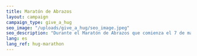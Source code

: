 ```yaml
---
title: Maratón de Abrazos
layout: campaign
campaign_type: give_a_hug
seo_image: "/uploads/give_a_hug/seo_image.jpeg"
seo_description: "Durante el Maratón de Abrazos que comienza el 7 de mayo estaremos promoviendo que nuestro Pueblo comparta en sus redes sociales un abrazo virtual dedicado a un ser querido, que taguee al Hogar Jesús de Nazaret y con ello envíe también un abrazo de apoyo a niños que han sido rescatados del maltrato."
lang: es
lang_ref: hug-marathon
---
```

